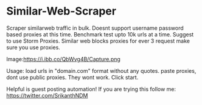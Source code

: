 # Similar-Web-Scraper
Scraper similarweb traffic in bulk.
Doesnt support username password based proxies at this time.
Benchmark test upto 10k urls at a time.
Suggest to use Storm Proxies.
Similar web blocks proxies for ever 3 request make sure you use proxies.

Image:https://i.ibb.co/QbWvg4B/Capture.png

Usage: load urls in "domain.com" format without any quotes.
paste proxies, dont use public proxies. They wont work.
Click start.

Helpful is guest posting automation!
If you are trying this follow me: https://twitter.com/SrikanthNDM
